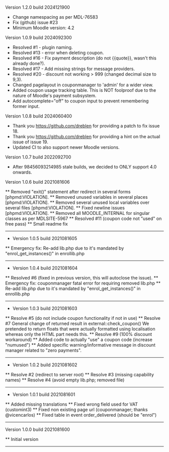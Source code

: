 Version 1.2.0 build 2024121900
* Change namespacing as per MDL-76583
* Fix (github) issue #23
* Minimum Moodle version: 4.2

Version 1.0.9 build 2024092300
* Resolved #1 - plugin naming.
* Resolved #13 - error when deleting coupon.
* Resolved #16 - Fix payment description (do not {{quote}}, wasn't this already done?).
* Resolved #17 - Add missing strings for message providers.
* Resolved #20 - discount not working > 999 (changed decimal size to 9,3).
* Changed pagelayout in couponmanager to 'admin' for a wider view.
* Added coupon usage tracking table. This is NOT foolproof due to the nature of Moodle's payment subsystem.
* Add autocomplete="off" to coupon input to prevent remembering former input.

Version 1.0.8 build 2024060400
* Thank you https://github.com/dreblen for providing a patch to fix issue 18.
* Thank you https://github.com/dreblen for providing a hint on the actual issue of issue 19.
* Updated CI to also support newer Moodle versions.

Version 1.0.7 build 2022092700
* After 98456093214985 stale builds, we decided to ONLY support 4.0 onwards.

Version 1.0.6 build 2021081606

** Removed "exit()" statement after redirect in several forms [phpmd:VIOLATION].
** Removed unused variables in several places [phpmd:VIOLATION].
** Removed several unused local variables over several files [phpmd:VIOLATION].
** Fixed newline issues [phpmd:VIOLATION].
** Removed all MOODLE_INTERNAL for singular classes as per MDLSITE-5967
** Resolved #11 (coupon code not "used" on free pass)
** Small readme fix

-----
* Version 1.0.5 build 2021081605

** Emergency fix: Re-add lib.php due to it's mandated by "enrol_get_instances()" in enrollib.php

-----
* Version 1.0.4 build 2021081604

** Resolved #6 (fixed in previous version, this will autoclose the issue).
** Emergency fix: couponmanager fatal error for requiring removed lib.php
** Re-add lib.php due to it's mandated by "enrol_get_instances()" in enrollib.php

-----

* Version 1.0.3 build 2021081603

** Resolve #5 (do not include coupon functionality if not in use)
** Resolve #7 General change of returned result in external::check_coupon()
   We pretended to return floats that were actually formatted using localisation
   whereas only the HTML part needs this.
** Resolve #9 (100% discount workaround)
** Added code to actually "use" a coupon code (increase "numused")
** Added specific warning/informative message in discount manager related to "zero payments".

-----

* Version 1.0.2 build 2021081602

** Resolve #2 (redirect to server root)
** Resolve #3 (missing capability names)
** Resolve #4 (avoid empty lib.php; removed file)

-----

* Version 1.0.1 build 2021081601

** Added missing translations
** Fixed wrong field used for VAT (customint3)
** Fixed non existing page url (couponmanager; thanks @vicencarlos)
** Fixed table in event order_delivered (should be "enrol")

-----
Version 1.0.0 build 2021081600

** Initial version

-----
